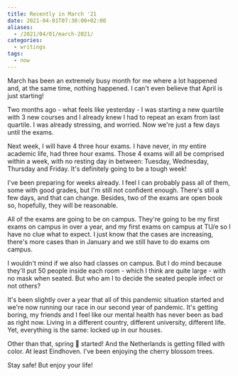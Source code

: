 ```yaml
---
title: Recently in March '21
date: 2021-04-01T07:30:00+02:00
aliases:
  - /2021/04/01/march-2021/
categories:
  - writings
tags:
  - now
---
```


March has been an extremely busy month for me where a lot happened and, at the same time, nothing happened. I can't even believe that April is just starting!

<!--more-->

Two months ago - what feels like yesterday - I was starting a new quartile with 3 new courses and I already knew I had to repeat an exam from last quartile. I was already stressing, and worried. Now we're just a few days until the exams.

Next week, I will have 4 three hour exams. I have never, in my entire academic life, had three hour exams. Those 4 exams will all be comprised within a week, with no resting day in between: Tuesday, Wednesday, Thursday and Friday. It's definitely going to be a tough week!

I've been preparing for weeks already. I feel I can probably pass all of them, some with good grades, but I'm still not confident enough. There's still a few days, and that can change. Besides, two of the exams are open book so, hopefully, they will be reasonable.

All of the exams are going to be on campus. They're going to be my first exams on campus in over a year, and my first exams on campus at TU/e so I have no clue what to expect. I just know that the cases are increasing, there's more cases than in January and we still have to do exams om campus.

I wouldn't mind if we also had classes on campus. But I do mind because they'll put 50 people inside each room - which I think are quite large - with no mask when seated. But who am I to decide the seated people infect or not others?

It's been slightly over a year that all of this pandemic situation started and we're now running our race in our second year of pandemic. It's getting boring, my friends and I feel like our mental health has never been as bad as right now. Living in a different country, different university, different life. Yet, everything is the same: locked up in our houses.

Other than that, spring 🌷 started! And the Netherlands is getting filled with color. At least Eindhoven. I've been enjoying the cherry blossom trees.

Stay safe! But enjoy your life!
